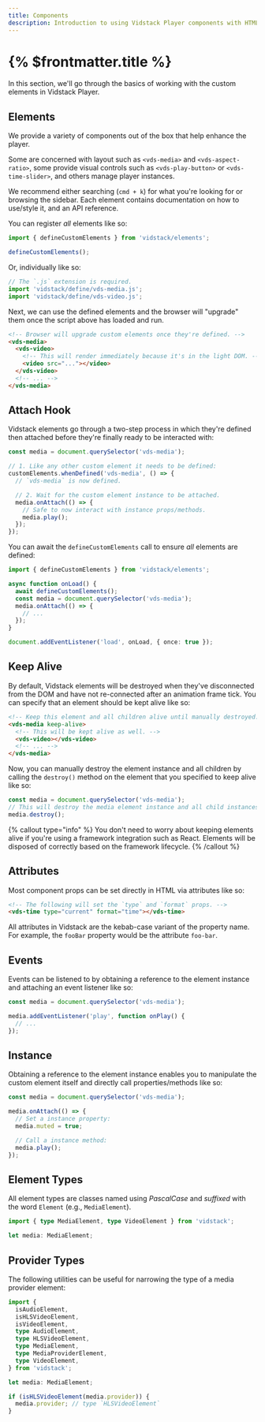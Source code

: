 ```yaml
---
title: Components
description: Introduction to using Vidstack Player components with HTML.
---
```


# {% $frontmatter.title %}

In this section, we'll go through the basics of working with the custom elements in Vidstack Player.

## Elements

We provide a variety of components out of the box that help enhance the player.

Some are concerned with layout such as `<vds-media>` and `<vds-aspect-ratio>`, some provide visual
controls such as `<vds-play-button>` or `<vds-time-slider>`, and others manage player instances.

We recommend either searching (`cmd + k`) for what you're looking for or browsing the sidebar.
Each element contains documentation on how to use/style it, and an API reference.

You can register _all_ elements like so:

```js
import { defineCustomElements } from 'vidstack/elements';

defineCustomElements();
```

Or, individually like so:

```js {% copy=true %}
// The `.js` extension is required.
import 'vidstack/define/vds-media.js';
import 'vidstack/define/vds-video.js';
```

Next, we can use the defined elements and the browser will "upgrade" them once the script above
has loaded and run.

```html
<!-- Browser will upgrade custom elements once they're defined. -->
<vds-media>
  <vds-video>
    <!-- This will render immediately because it's in the light DOM. -->
    <video src="..."></video>
  </vds-video>
  <!-- ... -->
</vds-media>
```

## Attach Hook

Vidstack elements go through a two-step process in which they're defined then attached before
they're finally ready to be interacted with:

```ts
const media = document.querySelector('vds-media');

// 1. Like any other custom element it needs to be defined:
customElements.whenDefined('vds-media', () => {
  // `vds-media` is now defined.

  // 2. Wait for the custom element instance to be attached.
  media.onAttach(() => {
    // Safe to now interact with instance props/methods.
    media.play();
  });
});
```

You can await the `defineCustomElements` call to ensure _all_ elements are defined:

```ts
import { defineCustomElements } from 'vidstack/elements';

async function onLoad() {
  await defineCustomElements();
  const media = document.querySelector('vds-media');
  media.onAttach(() => {
    // ...
  });
}

document.addEventListener('load', onLoad, { once: true });
```

## Keep Alive

By default, Vidstack elements will be destroyed when they've disconnected from the DOM and have not
re-connected after an animation frame tick. You can specify that an element should be kept
alive like so:

```html
<!-- Keep this element and all children alive until manually destroyed. -->
<vds-media keep-alive>
  <!-- This will be kept alive as well. -->
  <vds-video></vds-video>
  <!-- ... -->
</vds-media>
```

Now, you can manually destroy the element instance and all children by calling the `destroy()`
method on the element that you specified to keep alive like so:

```ts
const media = document.querySelector('vds-media');
// This will destroy the media element instance and all child instances.
media.destroy();
```

{% callout type="info" %}
You don't need to worry about keeping elements alive if you're using a framework integration such
as React. Elements will be disposed of correctly based on the framework lifecycle.
{% /callout %}

## Attributes

Most component props can be set directly in HTML via attributes like so:

```html
<!-- The following will set the `type` and `format` props. -->
<vds-time type="current" format="time"></vds-time>
```

All attributes in Vidstack are the kebab-case variant of the property name. For example, the
`fooBar` property would be the attribute `foo-bar`.

## Events

Events can be listened to by obtaining a reference to the element instance and attaching an
event listener like so:

```ts
const media = document.querySelector('vds-media');

media.addEventListener('play', function onPlay() {
  // ...
});
```

## Instance

Obtaining a reference to the element instance enables you to manipulate the custom element itself
and directly call properties/methods like so:

```ts
const media = document.querySelector('vds-media');

media.onAttach(() => {
  // Set a instance property:
  media.muted = true;

  // Call a instance method:
  media.play();
});
```

## Element Types

All element types are classes named using _PascalCase_ and _suffixed_ with the word `Element`
(e.g., `MediaElement`).

```ts {% copy=true %}
import { type MediaElement, type VideoElement } from 'vidstack';

let media: MediaElement;
```

## Provider Types

The following utilities can be useful for narrowing the type of a media provider element:

```ts {% copy=true %}
import {
  isAudioElement,
  isHLSVideoElement,
  isVideoElement,
  type AudioElement,
  type HLSVideoElement,
  type MediaElement,
  type MediaProviderElement,
  type VideoElement,
} from 'vidstack';

let media: MediaElement;

if (isHLSVideoElement(media.provider)) {
  media.provider; // type `HLSVideoElement`
}
```
